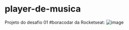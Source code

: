 # player-de-musica

Projeto do desafio 01 #boracodar da Rocketseat:
![image](https://user-images.githubusercontent.com/109501699/212404137-fe221837-7476-412a-a3ef-0009bd5cd509.png)
